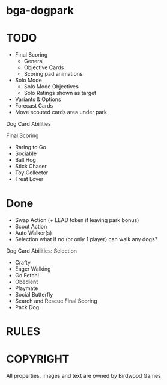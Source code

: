 # bga-dogpark

# TODO
- Final Scoring
  - General
  - Objective Cards
  - Scoring pad animations
- Solo Mode
  - Solo Mode Objectives
  - Solo Ratings shown as target
- Variants & Options
- Forecast Cards
- Move scouted cards area under park

Dog Card Abilities

Final Scoring
- Raring to Go
- Sociable
- Ball Hog
- Stick Chaser
- Toy Collector
- Treat Lover

# Done
- Swap Action (+ LEAD token if leaving park bonus)
- Scout Action
- Auto Walker(s)
- Selection what if no (or only 1 player) can walk any dogs?

Dog Card Abilities:
Selection
- Crafty
- Eager
Walking
- Go Fetch!
- Obedient
- Playmate
- Social Butterfly
- Search and Rescue
Final Scoring
- Pack Dog




# RULES

# COPYRIGHT
All properties, images and text are owned by Birdwood Games



 
